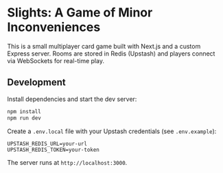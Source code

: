 # Slights: A Game of Minor Inconveniences

This is a small multiplayer card game built with Next.js and a custom Express
server. Rooms are stored in Redis (Upstash) and players connect via WebSockets
for real-time play.

## Development

Install dependencies and start the dev server:

```bash
npm install
npm run dev
```

Create a `.env.local` file with your Upstash credentials (see `.env.example`):

```
UPSTASH_REDIS_URL=your-url
UPSTASH_REDIS_TOKEN=your-token
```

The server runs at `http://localhost:3000`.
